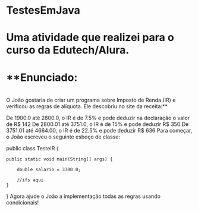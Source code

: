 # TestesEmJava
# **Uma atividade que realizei para o curso da Edutech/Alura.**
# **Enunciado:
<br>
O João gostaria de criar um programa sobre Imposto de Renda (IR) e verificou as regras de alíquota. Ele descobriu no site da receita:**

De 1900.0 até 2800.0, o IR é de 7.5% e pode deduzir na declaração o valor de R$ 142
De 2800.01 até 3751.0, o IR é de 15% e pode deduzir R$ 350
De 3751.01 até 4664.00, o IR é de 22.5% e pode deduzir R$ 636
Para começar, o João escreveu o seguinte esboço de classe:

public class TesteIR {

    public static void main(String[] args) {

        double salario = 3300.0;

        //ifs aqui
    }
}
Agora ajude o João a implementação todas as regras usando condicionais!
